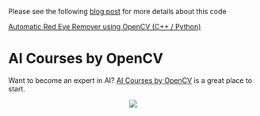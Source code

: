 Please see the following
[blog post](https://www.learnopencv.com/automatic-red-eye-remover-using-opencv-cpp-python/)
for more details about this code

[Automatic Red Eye Remover using OpenCV (C++ / Python)](https://www.learnopencv.com/automatic-red-eye-remover-using-opencv-cpp-python/)

# AI Courses by OpenCV

Want to become an expert in AI?
[AI Courses by OpenCV](https://opencv.org/courses/) is a great place to start.

<a href="https://opencv.org/courses/">
<p align="center"> 
<img src="https://www.learnopencv.com/wp-content/uploads/2020/04/AI-Courses-By-OpenCV-Github.png">
</p>
</a>
